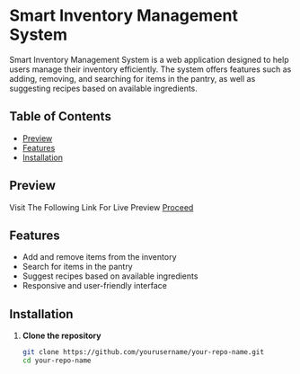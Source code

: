 # Smart Inventory Management System

Smart Inventory Management System is a web application designed to help users manage their inventory efficiently. The system offers features such as adding, removing, and searching for items in the pantry, as well as suggesting recipes based on available ingredients.

## Table of Contents

- [Preview](#preview)
- [Features](#features)
- [Installation](#installation)

## Preview

Visit The Following Link For Live Preview
<a href="https://smart-inventory-six.vercel.app/" style="height: 30px width: 200px,
          border: 2px solid #1976d2,
          display: flex,
          alignItems: center,
          justifyContent: center,
          borderRadius: 2,
          mt: 2,
          color: inherit,
          textDecoration: none,
          transition: background-color 0.3s, color 0.3s,
          &:hover: {
            bgcolor: #1976d2,
            color: white }">Proceed</a>

## Features

- Add and remove items from the inventory
- Search for items in the pantry
- Suggest recipes based on available ingredients
- Responsive and user-friendly interface

## Installation

1. **Clone the repository**

   ```bash
   git clone https://github.com/yourusername/your-repo-name.git
   cd your-repo-name
